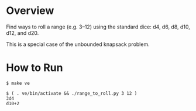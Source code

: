 # Overview

Find ways to roll a range (e.g. 3–12) using the standard dice: d4, d6, d8, d10, d12, and d20.

This is a special case of the unbounded knapsack problem.

# How to Run

    $ make ve
    
    $ ( . ve/bin/activate && ./range_to_roll.py 3 12 )
    3d4
    d10+2
